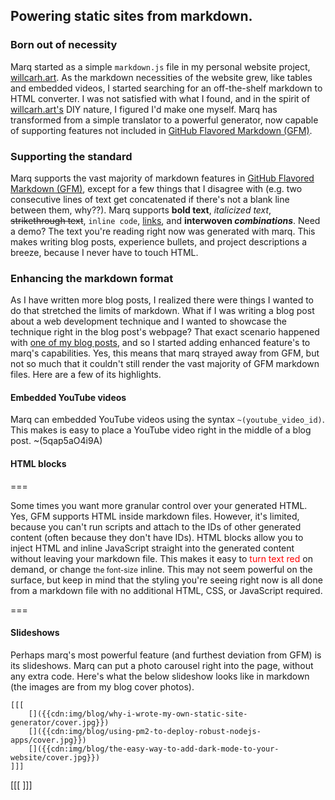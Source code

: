 ## Powering static sites from markdown.

### Born out of necessity
Marq started as a simple `markdown.js` file in my personal website project, [willcarh.art]({{src:project/willcarh.art}}). As the markdown necessities of the website grew, like tables and embedded videos, I started searching for an off-the-shelf markdown to HTML converter. I was not satisfied with what I found, and in the spirit of [willcarh.art's]({{src:project/willcarh.art}}) DIY nature, I figured I'd make one myself. Marq has transformed from a simple translator to a powerful generator, now capable of supporting features not included in [GitHub Flavored Markdown (GFM)](https://github.github.com/gfm).

### Supporting the standard
Marq supports the vast majority of markdown features in [GitHub Flavored Markdown (GFM)](https://github.github.com/gfm), except for a few things that I disagree with (e.g. two consecutive lines of text get concatenated if there's not a blank line between them, why??). Marq supports **bold text**, _italicized text_, ~~strikethrough text~~, `inline code`, [links](https://www.youtube.com/watch?v=dQw4w9WgXcQ), and **interwoven _combinations_**. Need a demo? The text you're reading right now was generated with marq. This makes writing blog posts, experience bullets, and project descriptions a breeze, because I never have to touch HTML.

### Enhancing the markdown format
As I have written more blog posts, I realized there were things I wanted to do that stretched the limits of markdown. What if I was writing a blog post about a web development technique and I wanted to showcase the technique right in the blog post's webpage? That exact scenario happened with [one of my blog posts]({{src:blog/how-to-create-the-typewriter-effect-in-javascript}}), and so I started adding enhanced feature's to marq's capabilities. Yes, this means that marq strayed away from GFM, but not so much that it couldn't still render the vast majority of GFM markdown files. Here are a few of its highlights.

#### Embedded YouTube videos
Marq can embedded YouTube videos using the syntax `~(youtube_video_id)`. This makes is easy to place a YouTube video right in the middle of a blog post.
~(5qap5aO4i9A)


#### HTML blocks
===
<p class="p">Some times you want more granular control over your generated HTML. Yes, GFM supports HTML inside markdown files. However, it's limited, because you can't run scripts and attach to the IDs of other generated content (often because they don't have IDs). HTML blocks allow you to inject HTML and inline JavaScript straight into the generated content without leaving your markdown file. This makes it easy to <span style="color:red;">turn text red</span> on demand, or change <span style="font-size: 0.75rem !important">the font-size</span> inline. This may not seem powerful on the surface, but keep in mind that the styling you're seeing right now is all done from a markdown file with no additional HTML, CSS, or JavaScript required.</p>
===

#### Slideshows
Perhaps marq's most powerful feature (and furthest deviation from GFM) is its slideshows. Marq can put a photo carousel right into the page, without any extra code. Here's what the below slideshow looks like in markdown (the images are from my blog cover photos).
```
[[[
    []({{cdn:img/blog/why-i-wrote-my-own-static-site-generator/cover.jpg}})
    []({{cdn:img/blog/using-pm2-to-deploy-robust-nodejs-apps/cover.jpg}})
    []({{cdn:img/blog/the-easy-way-to-add-dark-mode-to-your-website/cover.jpg}})
]]]
```
[[[
	[]({{cdn:img/blog/why-i-wrote-my-own-static-site-generator/cover.jpg}})
	[]({{cdn:img/blog/using-pm2-to-deploy-robust-nodejs-apps/cover.jpg}})
	[]({{cdn:img/blog/the-easy-way-to-add-dark-mode-to-your-website/cover.jpg}})
]]]
